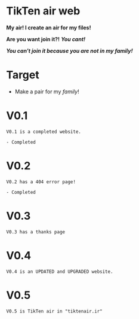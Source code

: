 # TikTen air web
 **My air! I create an air for my files!**

 **Are you want join it?!** ***You cant!***

 ***You can't join it because you are not in my family!***

# Target
 - Make a pair for my *family*!

# V0.1
    V0.1 is a completed website. 

    - Completed
# V0.2
    V0.2 has a 404 error page!

    - Completed
# V0.3
    V0.3 has a thanks page
# V0.4
    V0.4 is an UPDATED and UPGRADED website.
# V0.5
    V0.5 is TikTen air in "tiktenair.ir"

